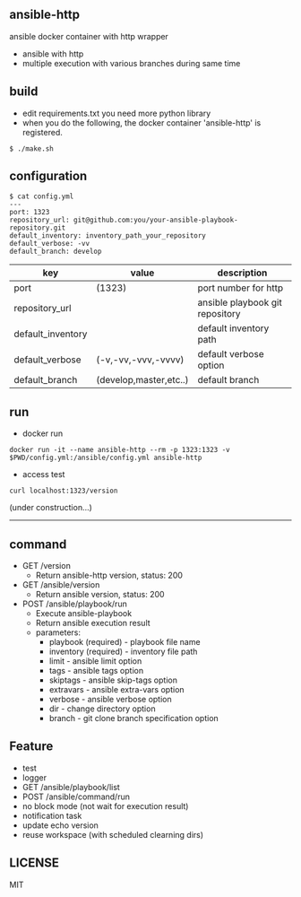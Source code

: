 ansible-http
---
ansible docker container with http wrapper

- ansible with http
- multiple execution with various branches during same time

build
---
- edit requirements.txt you need more python library
- when you do the following, the docker container 'ansible-http' is registered.
```
$ ./make.sh
```

configuration
---
```
$ cat config.yml
---
port: 1323
repository_url: git@github.com:you/your-ansible-playbook-repository.git
default_inventory: inventory_path_your_repository
default_verbose: -vv
default_branch: develop
```

|key|value|description|
|---|---|---|
|port|(1323)|port number for http|
|repository_url||ansible playbook git repository|
|default_inventory||default inventory path|
|default_verbose|(-v,-vv,-vvv,-vvvv)|default verbose option|
|default_branch|(develop,master,etc..)|default branch|

run
---
- docker run
```
docker run -it --name ansible-http --rm -p 1323:1323 -v $PWD/config.yml:/ansible/config.yml ansible-http
```
- access test
```
curl localhost:1323/version
```


(under construction...)

---

command
---
- GET /version
  - Return ansible-http version, status: 200
- GET /ansible/version
  - Return ansible version, status: 200
- POST /ansible/playbook/run
  - Execute ansible-playbook
  - Return ansible execution result
  - parameters:
    - playbook (required) - playbook file name
    - inventory (required) - inventory file path
    - limit - ansible limit option
    - tags - ansible tags option
    - skiptags - ansible skip-tags option
    - extravars - ansible extra-vars option
    - verbose - ansible verbose option
    - dir - change directory option
    - branch - git clone branch specification option

Feature
---
- test
- logger
- GET /ansible/playbook/list
- POST /ansible/command/run
- no block mode (not wait for execution result)
- notification task
- update echo version
- reuse workspace (with scheduled clearning dirs)

LICENSE
---
MIT
